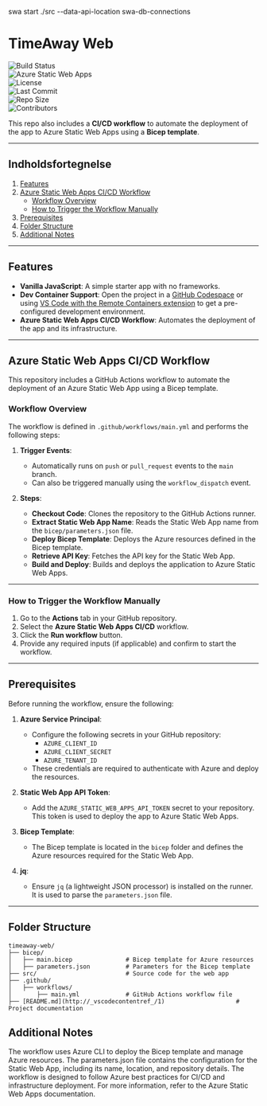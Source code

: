 swa start ./src --data-api-location swa-db-connections


# TimeAway Web

![Build Status](https://img.shields.io/github/actions/workflow/status/Empeno/timeaway-web/main.yml?branch=main&label=Build%20Status)  
![Azure Static Web Apps](https://img.shields.io/badge/Azure-Static%20Web%20Apps-blue?logo=microsoftazure)  
![License](https://img.shields.io/github/license/Empeno/timeaway-web)  
![Last Commit](https://img.shields.io/github/last-commit/Empeno/timeaway-web)  
![Repo Size](https://img.shields.io/github/repo-size/Empeno/timeaway-web)  
![Contributors](https://img.shields.io/github/contributors/Empeno/timeaway-web)  


This repo also includes a **CI/CD workflow** to automate the deployment of the app to Azure Static Web Apps using a **Bicep template**.

---

## Indholdsfortegnelse

1. [Features](#features)
2. [Azure Static Web Apps CI/CD Workflow](#azure-static-web-apps-cicd-workflow)
   - [Workflow Overview](#workflow-overview)
   - [How to Trigger the Workflow Manually](#how-to-trigger-the-workflow-manually)
3. [Prerequisites](#prerequisites)
4. [Folder Structure](#folder-structure)
5. [Additional Notes](#additional-notes)

---

## Features

- **Vanilla JavaScript**: A simple starter app with no frameworks.
- **Dev Container Support**: Open the project in a [GitHub Codespace](https://github.com/features/codespaces) or using [VS Code with the Remote Containers extension](https://code.visualstudio.com/docs/remote/containers) to get a pre-configured development environment.
- **Azure Static Web Apps CI/CD Workflow**: Automates the deployment of the app and its infrastructure.

---

## Azure Static Web Apps CI/CD Workflow

This repository includes a GitHub Actions workflow to automate the deployment of an Azure Static Web App using a Bicep template.

### Workflow Overview

The workflow is defined in `.github/workflows/main.yml` and performs the following steps:

1. **Trigger Events**:
   - Automatically runs on `push` or `pull_request` events to the `main` branch.
   - Can also be triggered manually using the `workflow_dispatch` event.

2. **Steps**:
   - **Checkout Code**: Clones the repository to the GitHub Actions runner.
   - **Extract Static Web App Name**: Reads the Static Web App name from the `bicep/parameters.json` file.
   - **Deploy Bicep Template**: Deploys the Azure resources defined in the Bicep template.
   - **Retrieve API Key**: Fetches the API key for the Static Web App.
   - **Build and Deploy**: Builds and deploys the application to Azure Static Web Apps.

---

### How to Trigger the Workflow Manually

1. Go to the **Actions** tab in your GitHub repository.
2. Select the **Azure Static Web Apps CI/CD** workflow.
3. Click the **Run workflow** button.
4. Provide any required inputs (if applicable) and confirm to start the workflow.

---

## Prerequisites

Before running the workflow, ensure the following:

1. **Azure Service Principal**:
   - Configure the following secrets in your GitHub repository:
     - `AZURE_CLIENT_ID`
     - `AZURE_CLIENT_SECRET`
     - `AZURE_TENANT_ID`
   - These credentials are required to authenticate with Azure and deploy the resources.

2. **Static Web App API Token**:
   - Add the `AZURE_STATIC_WEB_APPS_API_TOKEN` secret to your repository. This token is used to deploy the app to Azure Static Web Apps.

3. **Bicep Template**:
   - The Bicep template is located in the `bicep` folder and defines the Azure resources required for the Static Web App.

4. **jq**:
   - Ensure `jq` (a lightweight JSON processor) is installed on the runner. It is used to parse the `parameters.json` file.

---

## Folder Structure

```plaintext
timeaway-web/
├── bicep/
│   ├── main.bicep               # Bicep template for Azure resources
│   ├── parameters.json          # Parameters for the Bicep template
├── src/                         # Source code for the web app
├── .github/
│   ├── workflows/
│       ├── main.yml             # GitHub Actions workflow file
├── [README.md](http://_vscodecontentref_/1)                    # Project documentation
````

## Additional Notes

The workflow uses Azure CLI to deploy the Bicep template and manage Azure resources.
The parameters.json file contains the configuration for the Static Web App, including its name, location, and repository details.
The workflow is designed to follow Azure best practices for CI/CD and infrastructure deployment.
For more information, refer to the Azure Static Web Apps documentation.

